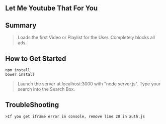 ## Let Me Youtube That For You ##

## Summary ##
  > Loads the first Video or Playlist for the User. Completely blocks all ads.

## How to Get Started ##
	npm install
	bower install
  >Launch the server at localhost:3000 with "node server.js". 
  >Type your search into the Search Box.

## TroubleShooting ##
	>If you get iframe error in console, remove line 20 in auth.js